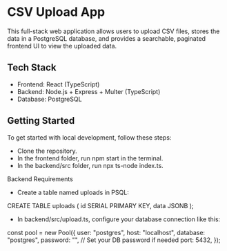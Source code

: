 # CSV Upload App

This full-stack web application allows users to upload CSV files, stores the data in a PostgreSQL database, and provides a searchable, paginated frontend UI to view the uploaded data.

## Tech Stack

- Frontend: React (TypeScript)
- Backend: Node.js + Express + Multer (TypeScript)
- Database: PostgreSQL

## Getting Started

To get started with local development, follow these steps:

- Clone the repository.
- In the frontend folder, run npm start in the terminal.
- In the backend/src folder, run npx ts-node index.ts.

Backend Requirements

- Create a table named uploads in PSQL:

CREATE TABLE uploads (
id SERIAL PRIMARY KEY,
data JSONB
);

- In backend/src/upload.ts, configure your database connection like this:

const pool = new Pool({
user: "postgres",
host: "localhost",
database: "postgres",
password: "", // Set your DB password if needed
port: 5432,
});
